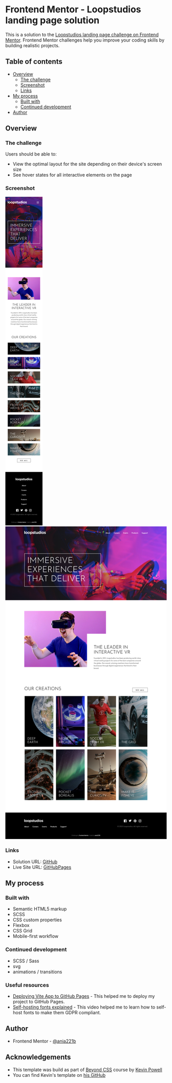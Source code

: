 # Frontend Mentor - Loopstudios landing page solution

This is a solution to the [Loopstudios landing page challenge on Frontend Mentor](https://www.frontendmentor.io/challenges/loopstudios-landing-page-N88J5Onjw). Frontend Mentor challenges help you improve your coding skills by building realistic projects.

## Table of contents

- [Overview](#overview)
  - [The challenge](#the-challenge)
  - [Screenshot](#screenshot)
  - [Links](#links)
- [My process](#my-process)
  - [Built with](#built-with)
  - [Continued development](#continued-development)
- [Author](#author)

## Overview

### The challenge

Users should be able to:

- View the optimal layout for the site depending on their device's screen size
- See hover states for all interactive elements on the page

### Screenshot

![Mobile view](./assets/screenshots/FrontendMentor-LoopstudiosLandingPageMobile.png)
![Desktop view](./assets/screenshots/FrontendMentor-LoopstudiosLandingPageDesktop.png)

### Links

- Solution URL: [GitHub](https://github.com/ania221B/loopstudios-landing-page-fem)
- Live Site URL: [GitHubPages](https://ania221b.github.io/loopstudios-landing-page-fem/)

## My process

### Built with

- Semantic HTML5 markup
- SCSS
- CSS custom properties
- Flexbox
- CSS Grid
- Mobile-first workflow

### Continued development

- SCSS / Sass
- svg
- animations / transitions

### Useful resources

- [Deploying Vite App to GitHub Pages](https://dev.to/shashannkbawa/deploying-vite-app-to-github-pages-3ane) - This helped me to deploy my project to GitHub Pages.
- [Self-hosting fonts explained](https://www.google.com/url?sa=t&source=web&rct=j&opi=89978449&url=https://www.youtube.com/watch%3Fv%3DzK-yy6C2Nck&ved=2ahUKEwj48LKfupCFAxUKQPEDHcXZAFEQtwJ6BAgREAI&usg=AOvVaw26WXXt3BpJXCNn8qoZhDRj) - This video helped me to learn how to self-host fonts to make them GDPR compliant.

## Author

- Frontend Mentor - [@ania221b](https://www.frontendmentor.io/profile/ania221b)

## Acknowledgements

- This template was build as part of [Beyond CSS](https://www.beyondcss.dev/) course by [Kevin Powell](https://www.kevinpowell.co/)
- You can find Kevin's template on [his GitHub](https://github.com/kevin-powell)
